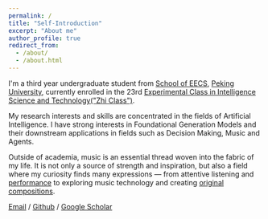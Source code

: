 ```yaml
---
permalink: /
title: "Self-Introduction"
excerpt: "About me"
author_profile: true
redirect_from: 
  - /about/
  - /about.html
---
```


I'm a third year undergraduate student from [School of EECS](https://eecs.pku.edu.cn/), [Peking University](https://www.pku.edu.cn/), currently enrolled in the 23rd [Experimental Class in Intelligence Science and Technology("Zhi Class")](https://zhi-class.ai/). 

My research interests and skills are concentrated in the fields of Artificial Intelligence. I have strong interests in Foundational Generation Models and their downstream applications in fields such as Decision Making, Music and Agents.   <!--My research interest includes computer vision, computer graphics, machine learning, and computational photography.-->

Outside of academia, music is an essential thread woven into the fabric of my life. It is not only a source of strength and inspiration, but also a field where my curiosity finds many expressions — from attentive listening and [performance](https://www.bilibili.com/video/BV135Mfz4Efp/?spm_id_from=333.337.search-card.all.click&vd_source=5bc3c9a1b856402d2e28520e0f2867b6) to exploring music technology and creating [original compositions](https://github.com/Haiwen-Xia/String-Quartet-No.1).
<!--
I play the violin, likes classical music, rock and jazz. For music composition, I am aiming to produce music that are more intricate and emotionally resonant.-->

<!--I am very fortunate to be advised by [Prof. XXX](https://www.XXX.com/) of XXX Lab from [School of Computer Science](https://cs.pku.edu.cn/), Peking University. I was advised by [Prof. XX](https://XXX.pku.edu.cn/) from [School of Computer Science](https://cs.pku.edu.cn/), Peking University.-->

<!--You can find my CV here: [Curriculum Vitae](../assets/Curriculum_Vitae.pdf).-->

<!-- The website is still under construction. Codes and course notes are uploading quickly.

<h2>Pageviews</h2>
<script type='text/javascript' id='mapmyvisitors' src='https://mapmyvisitors.com/map.js?cl=ffffff&w=a&t=tt&d=TotgUc16tGNawSb8uG8ApnWC8tMLjeLuiR0R0d9Wb8w'></script>
手残把以前的访问记录全删了×
<h2>Contact me</h2> -->


[Email](mailto:xiahaiwenm@stu.pku.edu.cn) / [Github](https://github.com/Haiwen-Xia) / [Google Scholar](https://scholar.google.com/citations?user=3AdGPngAAAAJ)

